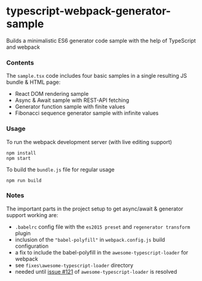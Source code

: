 # typescript-webpack-generator-sample
Builds a minimalistic ES6 generator code sample with the help of TypeScript and webpack


### Contents

The `sample.tsx` code includes four basic samples in a single resulting JS bundle & HTML page:

- React DOM rendering sample
- Async & Await sample with REST-API fetching
- Generator function sample with finite values
- Fibonacci sequence generator sample with infinite values

### Usage

To run the webpack development server (with live editing support)

    npm install
    npm start

To build the `bundle.js` file for regular usage

	npm run build

### Notes

The important parts in the project setup to get async/await & generator support working are:

- `.babelrc` config file with the `es2015 preset` and `regenerator transform` plugin
- inclusion of the `"babel-polyfill"` in `webpack.config.js` build configuration
- a fix to include the babel-polyfill in the `awesome-typescript-loader` for webpack
 - see `fixes\awesome-typescript-loader` directory
 - needed until [issue #121](https://github.com/s-panferov/awesome-typescript-loader/issues/121) of `awesome-typescript-loader` is resolved
